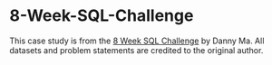 # 8-Week-SQL-Challenge
This case study is from the [8 Week SQL Challenge](https://8weeksqlchallenge.com/) by Danny Ma. All datasets and problem statements are credited to the original author.
